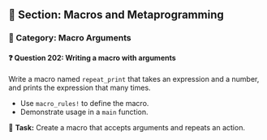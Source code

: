 ## 📘 Section: Macros and Metaprogramming  
### 🔹 Category: Macro Arguments  
#### ❓ Question 202: Writing a macro with arguments

Write a macro named `repeat_print` that takes an expression and a number, and prints the expression that many times.

- Use `macro_rules!` to define the macro.
- Demonstrate usage in a `main` function.

🔧 **Task:** Create a macro that accepts arguments and repeats an action.
